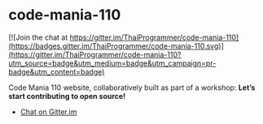 # code-mania-110

[![Join the chat at https://gitter.im/ThaiProgrammer/code-mania-110](https://badges.gitter.im/ThaiProgrammer/code-mania-110.svg)](https://gitter.im/ThaiProgrammer/code-mania-110?utm_source=badge&utm_medium=badge&utm_campaign=pr-badge&utm_content=badge)

Code Mania 110 website, collaboratively built as part of a workshop:
__Let’s start contributing to open source!__

- [Chat on Gitter.im](https://gitter.im/ThaiProgrammer/code-mania-110)

